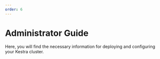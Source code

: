 ```yaml
---
order: 6
---
```

# Administrator Guide

Here, you will find the necessary information for deploying and configuring your Kestra cluster.


<ChildTableOfContents :header="true"/>
